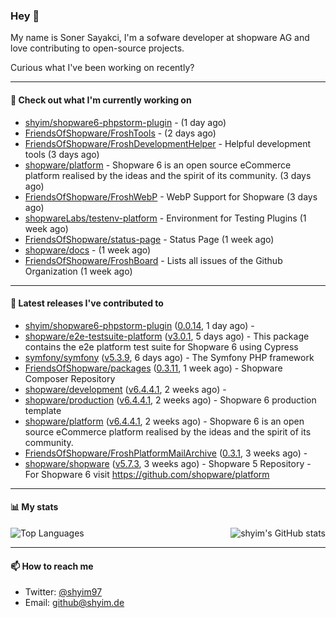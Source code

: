 ### Hey 👋

My name is Soner Sayakci, I'm a sofware developer at shopware AG and love contributing to open-source projects.

Curious what I've been working on recently?

---

#### 👷 Check out what I'm currently working on

- [shyim/shopware6-phpstorm-plugin](https://github.com/shyim/shopware6-phpstorm-plugin) -  (1 day ago)
- [FriendsOfShopware/FroshTools](https://github.com/FriendsOfShopware/FroshTools) -  (2 days ago)
- [FriendsOfShopware/FroshDevelopmentHelper](https://github.com/FriendsOfShopware/FroshDevelopmentHelper) - Helpful development tools (3 days ago)
- [shopware/platform](https://github.com/shopware/platform) - Shopware 6 is an open source eCommerce platform realised by the ideas and the spirit of its community. (3 days ago)
- [FriendsOfShopware/FroshWebP](https://github.com/FriendsOfShopware/FroshWebP) - WebP Support for Shopware (3 days ago)
- [shopwareLabs/testenv-platform](https://github.com/shopwareLabs/testenv-platform) - Environment for Testing Plugins (1 week ago)
- [FriendsOfShopware/status-page](https://github.com/FriendsOfShopware/status-page) - Status Page (1 week ago)
- [shopware/docs](https://github.com/shopware/docs) -  (1 week ago)
- [FriendsOfShopware/FroshBoard](https://github.com/FriendsOfShopware/FroshBoard) - Lists all issues of the Github Organization (1 week ago)

---

#### 🔭 Latest releases I've contributed to

- [shyim/shopware6-phpstorm-plugin](https://github.com/shyim/shopware6-phpstorm-plugin) ([0.0.14](https://github.com/shyim/shopware6-phpstorm-plugin/releases/tag/0.0.14), 1 day ago) - 
- [shopware/e2e-testsuite-platform](https://github.com/shopware/e2e-testsuite-platform) ([v3.0.1](https://github.com/shopware/e2e-testsuite-platform/releases/tag/v3.0.1), 5 days ago) - This package contains the e2e platform test suite for Shopware 6 using Cypress
- [symfony/symfony](https://github.com/symfony/symfony) ([v5.3.9](https://github.com/symfony/symfony/releases/tag/v5.3.9), 6 days ago) - The Symfony PHP framework
- [FriendsOfShopware/packages](https://github.com/FriendsOfShopware/packages) ([0.3.11](https://github.com/FriendsOfShopware/packages/releases/tag/0.3.11), 1 week ago) - Shopware Composer Repository
- [shopware/development](https://github.com/shopware/development) ([v6.4.4.1](https://github.com/shopware/development/releases/tag/v6.4.4.1), 2 weeks ago) - 
- [shopware/production](https://github.com/shopware/production) ([v6.4.4.1](https://github.com/shopware/production/releases/tag/v6.4.4.1), 2 weeks ago) - Shopware 6 production template
- [shopware/platform](https://github.com/shopware/platform) ([v6.4.4.1](https://github.com/shopware/platform/releases/tag/v6.4.4.1), 2 weeks ago) - Shopware 6 is an open source eCommerce platform realised by the ideas and the spirit of its community.
- [FriendsOfShopware/FroshPlatformMailArchive](https://github.com/FriendsOfShopware/FroshPlatformMailArchive) ([0.3.1](https://github.com/FriendsOfShopware/FroshPlatformMailArchive/releases/tag/0.3.1), 3 weeks ago) - 
- [shopware/shopware](https://github.com/shopware/shopware) ([v5.7.3](https://github.com/shopware/shopware/releases/tag/v5.7.3), 3 weeks ago) - Shopware 5 Repository - For Shopware 6 visit https://github.com/shopware/platform

---

#### 📊 My stats

<img align="right" alt="shyim's GitHub stats" src="https://github-readme-stats.vercel.app/api?username=shyim&count_private=1&show_icons=true&" />

![Top Languages](https://github-readme-stats.vercel.app/api/top-langs/?username=shyim)

---

#### 📫 How to reach me

- Twitter: [@shyim97](https://twitter.com/shyim97)
- Email: [github@shyim.de](mailto://github@shyim.de)
